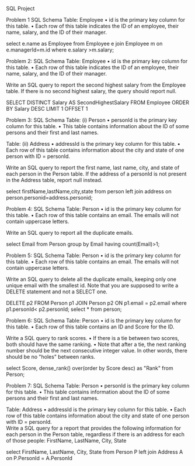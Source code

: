SQL Project

Problem 1 SQL Schema 
Table: Employee • id is the primary key column for this table. • Each row of this table indicates the ID of an employee, their name, salary, and the ID of their manager.

select e.name as Employee from Employee e join Employee m on e.managerId=m.id where e.salary >m.salary;

Problem 2: SQL Schema 
Table: Employee • id is the primary key column for this table. • Each row of this table indicates the ID of an employee, their name, salary, and the ID of their manager.
 
Write an SQL query to report the second highest salary from the Employee table. If there is no second highest salary, the query should report null.

SELECT DISTINCT Salary AS SecondHighestSalary FROM Employee ORDER BY Salary DESC LIMIT 1 OFFSET 1

Problem 3: SQL Schema
Table: (i)
Person • personId is the primary key column for this table. • This table contains information about the ID of some persons and their first and last names.
 
Table: (ii)
 Address • addressId is the primary key column for this table. • Each row of this table contains information about the city and state of one person with ID = personId.
 
Write an SQL query to report the first name, last name, city, and state of each person in the Person table. If the address of a personId is not present in the Address table, report null instead.

select firstName,lastName,city,state from person left join address on person.personid=address.personid;

Problem 4: SQL Schema Table: Person • id is the primary key column for this table. • Each row of this table contains an email. The emails will not contain uppercase letters. 
   
Write an SQL query to report all the duplicate emails.

select Email from Person group by Email having count(Email)>1;


Problem 5: SQL Schema
Table: Person • id is the primary key column for this table. • Each row of this table contains an email. The emails will not contain uppercase letters.
 
Write an SQL query to delete all the duplicate emails, keeping only one unique email with the smallest id. Note that you are supposed to write a DELETE statement and not a SELECT one.

DELETE p2 FROM Person p1 JOIN Person p2 ON p1.email = p2.email where p1.personId< p2.personId; select * from person;


Problem 6: SQL Schema
Table: Person • id is the primary key column for this table. • Each row of this table contains an ID and Score for the ID.
 
Write a SQL query to rank scores. • If there is a tie between two scores, both should have the same ranking. • Note that after a tie, the next ranking number should be the next consecutive integer value. In other words, there should be no "holes" between ranks.

select Score, dense_rank() over(order by Score desc) as "Rank" from Person;


Problem 7: SQL Schema
Table: Person • personId is the primary key column for this table. • This table contains information about the ID of some persons and their first and last names.
 
Table: Address • addressId is the primary key column for this table. • Each row of this table contains information about the city and state of one person with ID = personId.  
Write a SQL query for a report that provides the following information for each person in the Person table, regardless if there is an address for each of those people: FirstName, LastName, City, State

select FirstName, LastName, City, State from Person P left join Address A on P.PersonId = A.PersonId





